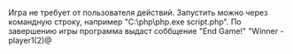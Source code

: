 Игра не требует от пользователя действий. Запустить можно через командную строку, например  "C:\php\php.exe script.php". По завершению игры программа выдаcт соббщение "End Game!" "Winner - player1(2)@
